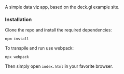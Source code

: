 A simple data viz app, based on the deck.gl example site.

### Installation

Clone the repo and install the required dependencies:

```bash
npm install
```

To transpile and run use webpack:

```bash
npx webpack
```

Then simply open `index.html` in your favorite browser.